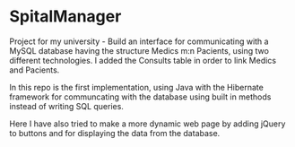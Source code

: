 # SpitalManager
Project for my university - Build an interface for communicating with a MySQL database having the structure Medics m:n Pacients, using two different technologies.
I added the Consults table in order to link Medics and Pacients.

In this repo is the first implementation, using Java with the Hibernate framework for communcating with the database using built in methods instead of writing SQL queries.

Here I have also tried to make a more dynamic web page by adding jQuery to buttons and for displaying the data from the database.
